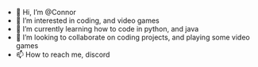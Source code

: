 - 👋 Hi, I’m @Connor
- 👀 I’m interested in coding, and video games
- 🌱 I’m currently learning how to code in python, and java
- 💞️ I’m looking to collaborate on coding projects, and playing some video games
- 📫 How to reach me, discord

<!---
Connor-Tal/Connor-Tal is a ✨ special ✨ repository because its `README.md` (this file) appears on your GitHub profile.
You can click the Preview link to take a look at your changes.
--->
